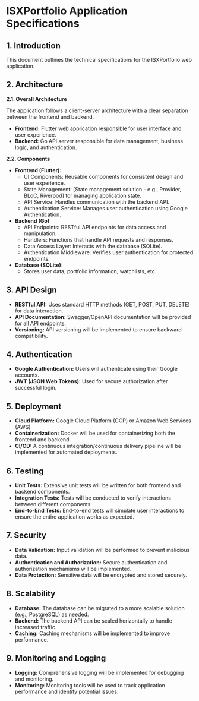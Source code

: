 # ISXPortfolio Application Specifications

## 1. Introduction

This document outlines the technical specifications for the ISXPortfolio web application.

## 2. Architecture

**2.1. Overall Architecture**

The application follows a client-server architecture with a clear separation between the frontend and backend.

* **Frontend:**  Flutter web application responsible for user interface and user experience.
* **Backend:** Go API server responsible for data management, business logic, and authentication.

**2.2. Components**

* **Frontend (Flutter):**
    * UI Components:  Reusable components for consistent design and user experience.
    * State Management: [State management solution - e.g., Provider, BLoC, Riverpod] for managing application state.
    * API Service: Handles communication with the backend API.
    * Authentication Service: Manages user authentication using Google Authentication.
* **Backend (Go):**
    * API Endpoints: RESTful API endpoints for data access and manipulation.
    * Handlers: Functions that handle API requests and responses.
    * Data Access Layer: Interacts with the database (SQLite).
    * Authentication Middleware:  Verifies user authentication for protected endpoints.
* **Database (SQLite):**
    * Stores user data, portfolio information, watchlists, etc.

## 3. API Design

* **RESTful API:**  Uses standard HTTP methods (GET, POST, PUT, DELETE) for data interaction.
* **API Documentation:** Swagger/OpenAPI documentation will be provided for all API endpoints.
* **Versioning:** API versioning will be implemented to ensure backward compatibility.

## 4. Authentication

* **Google Authentication:** Users will authenticate using their Google accounts.
* **JWT (JSON Web Tokens):**  Used for secure authorization after successful login.

## 5. Deployment

* **Cloud Platform:** Google Cloud Platform (GCP) or Amazon Web Services (AWS)
* **Containerization:** Docker will be used for containerizing both the frontend and backend.
* **CI/CD:**  A continuous integration/continuous delivery pipeline will be implemented for automated deployments.

## 6. Testing

* **Unit Tests:**  Extensive unit tests will be written for both frontend and backend components.
* **Integration Tests:** Tests will be conducted to verify interactions between different components.
* **End-to-End Tests:**  End-to-end tests will simulate user interactions to ensure the entire application works as expected.

## 7. Security

* **Data Validation:**  Input validation will be performed to prevent malicious data.
* **Authentication and Authorization:** Secure authentication and authorization mechanisms will be implemented.
* **Data Protection:**  Sensitive data will be encrypted and stored securely.

## 8. Scalability

* **Database:**  The database can be migrated to a more scalable solution (e.g., PostgreSQL) as needed.
* **Backend:** The backend API can be scaled horizontally to handle increased traffic.
* **Caching:**  Caching mechanisms will be implemented to improve performance.

## 9. Monitoring and Logging

* **Logging:**  Comprehensive logging will be implemented for debugging and monitoring.
* **Monitoring:**  Monitoring tools will be used to track application performance and identify potential issues.